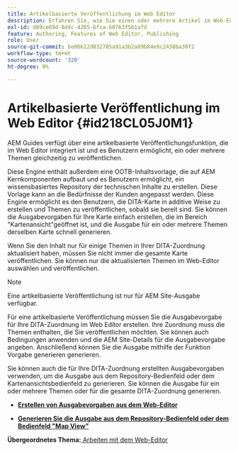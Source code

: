 ```yaml
---
title: Artikelbasierte Veröffentlichung im Web Editor
description: Erfahren Sie, wie Sie einen oder mehrere Artikel im Web-Editor veröffentlichen. Generieren Sie die Ausgabe für ein oder mehrere Themen in einer DITA-Zuordnung in AEM Guides.
exl-id: d89ce69d-8d4c-4265-bfca-60763f561afd
feature: Authoring, Features of Web Editor, Publishing
role: User
source-git-commit: be06612d832785a91a3b2a89b84e0c2438ba30f2
workflow-type: tm+mt
source-wordcount: '320'
ht-degree: 0%

---
```


# Artikelbasierte Veröffentlichung im Web Editor {#id218CL05J0M1}

AEM Guides verfügt über eine artikelbasierte Veröffentlichungsfunktion, die im Web Editor integriert ist und es Benutzern ermöglicht, ein oder mehrere Themen gleichzeitig zu veröffentlichen.

Diese Engine enthält außerdem eine OOTB-Inhaltsvorlage, die auf AEM Kernkomponenten aufbaut und es Benutzern ermöglicht, ein wissensbasiertes Repository der technischen Inhalte zu erstellen. Diese Vorlage kann an die Bedürfnisse der Kunden angepasst werden. Diese Engine ermöglicht es den Benutzern, die DITA-Karte in additive Weise zu erstellen und Themen zu veröffentlichen, sobald sie bereit sind. Sie können die Ausgabevorgaben für Ihre Karte einfach erstellen, die im Bereich &quot;Kartenansicht&quot;geöffnet ist, und die Ausgabe für ein oder mehrere Themen derselben Karte schnell generieren.

Wenn Sie den Inhalt nur für einige Themen in Ihrer DITA-Zuordnung aktualisiert haben, müssen Sie nicht immer die gesamte Karte veröffentlichen. Sie können nur die aktualisierten Themen im Web-Editor auswählen und veröffentlichen.

>[!NOTE]
>
> Eine artikelbasierte Veröffentlichung ist nur für AEM Site-Ausgabe verfügbar.

Für eine artikelbasierte Veröffentlichung müssen Sie die Ausgabevorgabe für Ihre DITA-Zuordnung im Web Editor erstellen. Ihre Zuordnung muss die Themen enthalten, die Sie veröffentlichen möchten. Sie können auch Bedingungen anwenden und die AEM Site-Details für die Ausgabevorgabe angeben. Anschließend können Sie die Ausgabe mithilfe der Funktion Vorgabe generieren generieren.

Sie können auch die für Ihre DITA-Zuordnung erstellten Ausgabevorgaben verwenden, um die Ausgabe aus dem Repository-Bedienfeld oder dem Kartenansichtsbedienfeld zu generieren. Sie können die Ausgabe für ein oder mehrere Themen oder für die gesamte DITA-Zuordnung generieren.

- **[Erstellen von Ausgabevorgaben aus dem Web-Editor](web-editor-article-publishing-presets.md)**

- **[Generieren Sie die Ausgabe aus dem Repository-Bedienfeld oder dem Bedienfeld &quot;Map View&quot;](web-editor-article-publishing-output.md)**


**Übergeordnetes Thema:**[ Arbeiten mit dem Web-Editor](web-editor.md)
